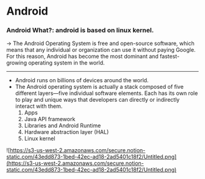 # Android

### Android What?: android is based on linux kernel.

→ The Android Operating System is free and open-source software, which means that any individual or organization can use it without paying Google. For this reason, Android has become the most dominant and fastest-growing operating system in the world.

<hr>

- Android runs on billions of devices around the world.
- The Android operating system is actually a stack composed of five different layers—five individual software elements. Each has its own role to play and unique ways that developers can directly or indirectly interact with them.
    1. Apps
    2. Java API framework
    3. Libraries and Android Runtime
    4. Hardware abstraction layer (HAL)
    5. Linux kernel

![https://s3-us-west-2.amazonaws.com/secure.notion-static.com/43edd873-1bed-42ec-ad18-2ad5401c18f2/Untitled.png](https://s3-us-west-2.amazonaws.com/secure.notion-static.com/43edd873-1bed-42ec-ad18-2ad5401c18f2/Untitled.png)
